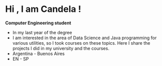  #  Hi , I am Candela ! 

**Computer Engineering student** 

  -  In my last year of the degree
  - I am interested in the area of Data Science and Java programming for various utilities, so I took courses on these topics.
  Here I share the projects I did in my university and the courses.
  - Argentina - Buenos Aires
  - EN - SP





                    








